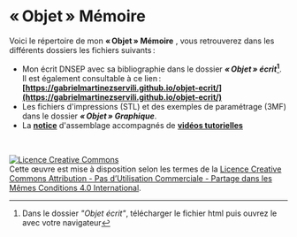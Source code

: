 
# «&#8239;Objet&#8239;» Mémoire
Voici le répertoire de mon __«&#8239;Objet&#8239;» Mémoire__ , vous retrouverez dans les différents dossiers les fichiers suivants&#8201;:
- Mon écrit DNSEP avec sa bibliographie dans le dossier __*«&#8239;Objet&#8239;» écrit*[^1]__. 
 <br> Il est également consultable à ce lien&#8201;: __[https://gabrielmartinezservili.github.io/objet-ecrit/](https://gabrielmartinezservili.github.io/objet-ecrit/)__
- Les fichiers d'impressions (STL) et des exemples de paramétrage (3MF) dans le dossier  __*«&#8239;Objet&#8239;» Graphique*__.
- La __[notice](https://github.com/gabrielmartinezservili/Objet-Memoire/blob/2d44901021abf7804bc963b84a9da3d950c67316/Objet%20Graphique/Notice%20et%20Tutoriels/Notice.pdf)__ d'assemblage accompagnés de __[vidéos tutorielles](https://github.com/gabrielmartinezservili/Objet-Memoire/blob/2d44901021abf7804bc963b84a9da3d950c67316/Objet%20Graphique/Notice%20et%20Tutoriels/Tutoriels%20(vid%C3%A9os).md)__

<br>

[^1]: Dans le dossier *"Objet écrit"*, télécharger le fichier html puis ouvrez le avec votre navigateur

<a rel="license" href="http://creativecommons.org/licenses/by-nc-sa/4.0/"><img alt="Licence Creative Commons" style="border-width:0" src="https://i.creativecommons.org/l/by-nc-sa/4.0/88x31.png" /></a><br />Cette œuvre est mise à disposition selon les termes de la <a rel="license" href="http://creativecommons.org/licenses/by-nc-sa/4.0/">Licence Creative Commons Attribution - Pas d’Utilisation Commerciale - Partage dans les Mêmes Conditions 4.0 International</a>.
